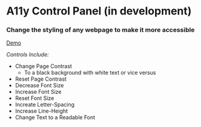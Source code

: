 # A11y Control Panel (in development)
### Change the styling of any webpage to make it more accessible

[Demo](https://corinneling.github.io/a11y-control-panel/test.html)

_Controls Include:_
* Change Page Contrast
   * To a black background with white text or vice versus
* Reset Page Contrast
* Decrease Font Size
* Increase Font Size
* Reset Font Size
* Increate Letter-Spacing
* Increase Line-Height
* Change Text to a Readable Font
